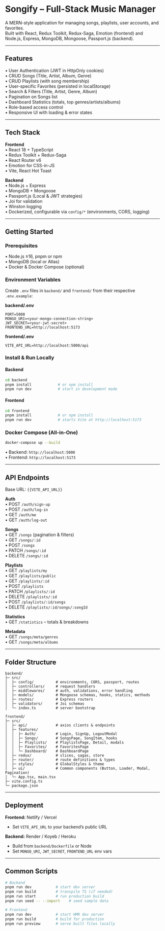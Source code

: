 # Songify – Full-Stack Music Manager

A MERN-style application for managing songs, playlists, user accounts, and favorites.  
Built with React, Redux Toolkit, Redux-Saga, Emotion (frontend) and Node.js, Express, MongoDB, Mongoose, Passport.js (backend).

---

## Features

• User Authentication (JWT in HttpOnly cookies)  
• CRUD Songs (Title, Artist, Album, Genre)  
• CRUD Playlists (with song membership)  
• User-specific Favorites (persisted in localStorage)  
• Search & Filters (Title, Artist, Genre, Album)  
• Pagination on Songs list  
• Dashboard Statistics (totals, top genres/artists/albums)  
• Role-based access control  
• Responsive UI with loading & error states

---

## Tech Stack

**Frontend**  
• React 18 + TypeScript  
• Redux Toolkit + Redux-Saga  
• React Router v6  
• Emotion for CSS-in-JS  
• Vite, React Hot Toast

**Backend**  
• Node.js + Express  
• MongoDB + Mongoose  
• Passport.js (Local & JWT strategies)  
• Joi for validation  
• Winston logging  
• Dockerized, configurable via `config/*` (environments, CORS, logging)

---

## Getting Started

### Prerequisites

• Node.js ≥16, pnpm or npm  
• MongoDB (local or Atlas)  
• Docker & Docker Compose (optional)

### Environment Variables

Create `.env` files in `backend/` and `frontend/` from their respective `.env.example`:

**backend/.env**

```
PORT=5000
MONGO_URI=<your-mongo-connection-string>
JWT_SECRET=<your-jwt-secret>
FRONTEND_URL=http://localhost:5173
```

**frontend/.env**

```
VITE_API_URL=http://localhost:5000/api
```

### Install & Run Locally

#### Backend

```bash
cd backend
pnpm install            # or npm install
pnpm run dev            # start in development mode
```

#### Frontend

```bash
cd frontend
pnpm install            # or npm install
pnpm run dev            # starts Vite at http://localhost:5173
```

### Docker Compose (All-in-One)

```bash
docker-compose up --build
```

• Backend: `http://localhost:5000`  
• Frontend: `http://localhost:5173`

---

## API Endpoints

Base URL: `{{VITE_API_URL}}`

**Auth**  
• POST `/auth/sign-up`  
• POST `/auth/log-in`  
• GET `/auth/me`  
• GET `/auth/log-out`

**Songs**  
• GET `/songs` (pagination & filters)  
• GET `/songs/:id`  
• POST `/songs`  
• PATCH `/songs/:id`  
• DELETE `/songs/:id`

**Playlists**  
• GET `/playlists/my`  
• GET `/playlists/public`  
• GET `/playlists/:id`  
• POST `/playlists`  
• PATCH `/playlists/:id`  
• DELETE `/playlists/:id`  
• POST `/playlists/:id/songs`  
• DELETE `/playlists/:id/songs/:songId`

**Statistics**  
• GET `/statistics` – totals & breakdowns

**Metadata**  
• GET `/songs/meta/genres`  
• GET `/songs/meta/albums`

---

## Folder Structure

```text
backend/
├─ src/
│  ├─ config/          # environments, CORS, passport, routes
│  ├─ controllers/     # request handlers
│  ├─ middlewares/     # auth, validations, error handling
│  ├─ models/          # Mongoose schemas, hooks, statics, methods
│  ├─ routes/          # Express routers
│  ├─ validators/      # Joi schemas
│  └─ index.ts         # server bootstrap

frontend/
├─ src/
│  ├─ api/             # axios clients & endpoints
│  ├─ features/
│  │  ├─ Auth/         # Login, SignUp, LogoutModal
│  │  ├─ Songs/        # SongsPage, SongItem, hooks
│  │  ├─ Playlists/    # PlaylistsPage, Detail, modals
│  │  ├─ Favorites/    # FavoritesPage
│  │  └─ Dashboard/    # DashboardPage
│  ├─ redux/           # slices, sagas, store
│  ├─ router/          # route definitions & types
│  ├─ styles/          # GlobalStyles & theme
│  ├─ ui/              # Common components (Button, Loader, Modal, Pagination)
│  └─ App.tsx, main.tsx
├─ vite.config.ts
└─ package.json
```

---

## Deployment

**Frontend:** Netlify / Vercel

- Set `VITE_API_URL` to your backend’s public URL

**Backend:** Render / Koyeb / Heroku

- Build from `backend/Dockerfile` or Node
- Set `MONGO_URI`, `JWT_SECRET`, `FRONTEND_URL` env vars

---

## Common Scripts

```bash
# Backend
pnpm run dev           # start dev server
pnpm run build         # transpile TS (if needed)
pnpm run start         # run production build
pnpm run seed -- --import    # seed sample data

# Frontend
pnpm run dev           # start HMR dev server
pnpm run build         # build for production
pnpm run preview       # serve built files locally
```

